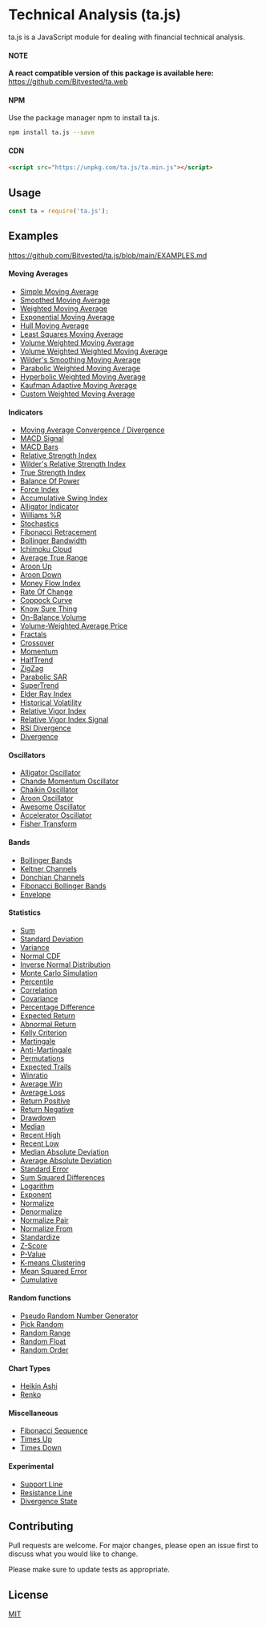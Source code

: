 # Technical Analysis (ta.js)

ta.js is a JavaScript module for dealing with financial technical analysis.

#### NOTE
**A react compatible version of this package is available here:**
https://github.com/Bitvested/ta.web

#### NPM
Use the package manager npm to install ta.js.

```bash
npm install ta.js --save
```

#### CDN
```html
<script src="https://unpkg.com/ta.js/ta.min.js"></script>
```

## Usage
```javascript
const ta = require('ta.js');
```

## Examples
https://github.com/Bitvested/ta.js/blob/main/EXAMPLES.md

#### Moving Averages
- [Simple Moving Average](https://github.com/Bitvested/ta.js/blob/main/EXAMPLES.md#sma)
- [Smoothed Moving Average](https://github.com/Bitvested/ta.js/blob/main/EXAMPLES.md#smma)
- [Weighted Moving Average](https://github.com/Bitvested/ta.js/blob/main/EXAMPLES.md#wma)
- [Exponential Moving Average](https://github.com/Bitvested/ta.js/blob/main/EXAMPLES.md#ema)
- [Hull Moving Average](https://github.com/Bitvested/ta.js/blob/main/EXAMPLES.md#hull)
- [Least Squares Moving Average](https://github.com/Bitvested/ta.js/blob/main/EXAMPLES.md#lsma)
- [Volume Weighted Moving Average](https://github.com/Bitvested/ta.js/blob/main/EXAMPLES.md#vwma)
- [Volume Weighted Weighted Moving Average](https://github.com/Bitvested/ta.js/blob/main/EXAMPLES.md#vwwma)
- [Wilder's Smoothing Moving Average](https://github.com/Bitvested/ta.js/blob/main/EXAMPLES.md#wsma)
- [Parabolic Weighted Moving Average](https://github.com/Bitvested/ta.js/blob/main/EXAMPLES.md#pwma)
- [Hyperbolic Weighted Moving Average](https://github.com/Bitvested/ta.js/blob/main/EXAMPLES.md#hwma)
- [Kaufman Adaptive Moving Average](https://github.com/Bitvested/ta.js/blob/main/EXAMPLES.md#kama)
- [Custom Weighted Moving Average](https://github.com/Bitvested/ta.js/blob/main/EXAMPLES.md#cwma)
#### Indicators
- [Moving Average Convergence / Divergence](https://github.com/Bitvested/ta.js/blob/main/EXAMPLES.md#macd)
- [MACD Signal](https://github.com/Bitvested/ta.js/blob/main/EXAMPLES.md#macd_signal)
- [MACD Bars](https://github.com/Bitvested/ta.js/blob/main/EXAMPLES.md#macd_bars)
- [Relative Strength Index](https://github.com/Bitvested/ta.js/blob/main/EXAMPLES.md#rsi)
- [Wilder's Relative Strength Index](https://github.com/Bitvested/ta.js/blob/main/EXAMPLES.md#wrsi)
- [True Strength Index](https://github.com/Bitvested/ta.js/blob/main/EXAMPLES.md#tsi)
- [Balance Of Power](https://github.com/Bitvested/ta.js/blob/main/EXAMPLES.md#bop)
- [Force Index](https://github.com/Bitvested/ta.js/blob/main/EXAMPLES.md#fi)
- [Accumulative Swing Index](https://github.com/Bitvested/ta.js/blob/main/EXAMPLES.md#asi)
- [Alligator Indicator](https://github.com/Bitvested/ta.js/blob/main/EXAMPLES.md#alli)
- [Williams %R](https://github.com/Bitvested/ta.js/blob/main/EXAMPLES.md#pr)
- [Stochastics](https://github.com/Bitvested/ta.js/blob/main/EXAMPLES.md#stoch)
- [Fibonacci Retracement](https://github.com/Bitvested/ta.js/blob/main/EXAMPLES.md#fib)
- [Bollinger Bandwidth](https://github.com/Bitvested/ta.js/blob/main/EXAMPLES.md#bandwidth)
- [Ichimoku Cloud](https://github.com/Bitvested/ta.js/blob/main/EXAMPLES.md#ichi)
- [Average True Range](https://github.com/Bitvested/ta.js/blob/main/EXAMPLES.md#atr)
- [Aroon Up](https://github.com/Bitvested/ta.js/blob/main/EXAMPLES.md#aroon-up)
- [Aroon Down](https://github.com/Bitvested/ta.js/blob/main/EXAMPLES.md#aroon-down)
- [Money Flow Index](https://github.com/Bitvested/ta.js/blob/main/EXAMPLES.md#mfi)
- [Rate Of Change](https://github.com/Bitvested/ta.js/blob/main/EXAMPLES.md#roc)
- [Coppock Curve](https://github.com/Bitvested/ta.js/blob/main/EXAMPLES.md#cop)
- [Know Sure Thing](https://github.com/Bitvested/ta.js/blob/main/EXAMPLES.md#kst)
- [On-Balance Volume](https://github.com/Bitvested/ta.js/blob/main/EXAMPLES.md#obv)
- [Volume-Weighted Average Price](https://github.com/Bitvested/ta.js/blob/main/EXAMPLES.md#vwap)
- [Fractals](https://github.com/Bitvested/ta.js/blob/main/EXAMPLES.md#fractals)
- [Crossover](https://github.com/Bitvested/ta.js/blob/main/EXAMPLES.md#cross)
- [Momentum](https://github.com/Bitvested/ta.js/blob/main/EXAMPLES.md#mom)
- [HalfTrend](https://github.com/Bitvested/ta.js/blob/main/EXAMPLES.md#half)
- [ZigZag](https://github.com/Bitvested/ta.js/blob/main/EXAMPLES.md#zigzag)
- [Parabolic SAR](https://github.com/Bitvested/ta.js/blob/main/EXAMPLES.md#psar)
- [SuperTrend](https://github.com/Bitvested/ta.js/blob/main/EXAMPLES.md#supertrend)
- [Elder Ray Index](https://github.com/Bitvested/ta.js/blob/main/EXAMPLES.md#elderray)
- [Historical Volatility](https://github.com/Bitvested/ta.js/blob/main/EXAMPLES.md#hv)
- [Relative Vigor Index](https://github.com/Bitvested/ta.js/blob/main/EXAMPLES.md#rvi)
- [Relative Vigor Index Signal](https://github.com/Bitvested/ta.js/blob/main/EXAMPLES.md#rvi_signal)
- [RSI Divergence](https://github.com/Bitvested/ta.js/blob/main/EXAMPLES.md#rsi_divergence)
- [Divergence](https://github.com/Bitvested/ta.js/blob/main/EXAMPLES.md#divergence)
#### Oscillators
- [Alligator Oscillator](https://github.com/Bitvested/ta.js/blob/main/EXAMPLES.md#gator)
- [Chande Momentum Oscillator](https://github.com/Bitvested/ta.js/blob/main/EXAMPLES.md#mom_osc)
- [Chaikin Oscillator](https://github.com/Bitvested/ta.js/blob/main/EXAMPLES.md#chaikin_osc)
- [Aroon Oscillator](https://github.com/Bitvested/ta.js/blob/main/EXAMPLES.md#aroon-osc)
- [Awesome Oscillator](https://github.com/Bitvested/ta.js/blob/main/EXAMPLES.md#ao)
- [Accelerator Oscillator](https://github.com/Bitvested/ta.js/blob/main/EXAMPLES.md#ac)
- [Fisher Transform](https://github.com/Bitvested/ta.js/blob/main/EXAMPLES.md#fish)
#### Bands
- [Bollinger Bands](https://github.com/Bitvested/ta.js/blob/main/EXAMPLES.md#bands)
- [Keltner Channels](https://github.com/Bitvested/ta.js/blob/main/EXAMPLES.md#kelt)
- [Donchian Channels](https://github.com/Bitvested/ta.js/blob/main/EXAMPLES.md#don)
- [Fibonacci Bollinger Bands](https://github.com/Bitvested/ta.js/blob/main/EXAMPLES.md#fibbands)
- [Envelope](https://github.com/Bitvested/ta.js/blob/main/EXAMPLES.md#env)
#### Statistics
- [Sum](https://github.com/Bitvested/ta.js/blob/main/EXAMPLES.md#sum)
- [Standard Deviation](https://github.com/Bitvested/ta.js/blob/main/EXAMPLES.md#std)
- [Variance](https://github.com/Bitvested/ta.js/blob/main/EXAMPLES.md#variance)
- [Normal CDF](https://github.com/Bitvested/ta.js/blob/main/EXAMPLES.md#ncdf)
- [Inverse Normal Distribution](https://github.com/Bitvested/ta.js/blob/main/EXAMPLES.md#normsinv)
- [Monte Carlo Simulation](https://github.com/Bitvested/ta.js/blob/main/EXAMPLES.md#sim)
- [Percentile](https://github.com/Bitvested/ta.js/blob/main/EXAMPLES.md#perc)
- [Correlation](https://github.com/Bitvested/ta.js/blob/main/EXAMPLES.md#cor)
- [Covariance](https://github.com/Bitvested/ta.js/blob/main/EXAMPLES.md#cov)
- [Percentage Difference](https://github.com/Bitvested/ta.js/blob/main/EXAMPLES.md#dif)
- [Expected Return](https://github.com/Bitvested/ta.js/blob/main/EXAMPLES.md#er)
- [Abnormal Return](https://github.com/Bitvested/ta.js/blob/main/EXAMPLES.md#ar)
- [Kelly Criterion](https://github.com/Bitvested/ta.js/blob/main/EXAMPLES.md#kelly)
- [Martingale](https://github.com/Bitvested/ta.js/blob/main/EXAMPLES.md#martin)
- [Anti-Martingale](https://github.com/Bitvested/ta.js/blob/main/EXAMPLES.md#amartin)
- [Permutations](https://github.com/Bitvested/ta.js/blob/main/EXAMPLES.md#perm)
- [Expected Trails](https://github.com/Bitvested/ta.js/blob/main/EXAMPLES.md#expected_trails)
- [Winratio](https://github.com/Bitvested/ta.js/blob/main/EXAMPLES.md#winratio)
- [Average Win](https://github.com/Bitvested/ta.js/blob/main/EXAMPLES.md#avgwin)
- [Average Loss](https://github.com/Bitvested/ta.js/blob/main/EXAMPLES.md#avgloss)
- [Return Positive](https://github.com/Bitvested/ta.js/blob/main/EXAMPLES.md#return_positive)
- [Return Negative](https://github.com/Bitvested/ta.js/blob/main/EXAMPLES.md#return_negative)
- [Drawdown](https://github.com/Bitvested/ta.js/blob/main/EXAMPLES.md#drawdown)
- [Median](https://github.com/Bitvested/ta.js/blob/main/EXAMPLES.md#median)
- [Recent High](https://github.com/Bitvested/ta.js/blob/main/EXAMPLES.md#rh)
- [Recent Low](https://github.com/Bitvested/ta.js/blob/main/EXAMPLES.md#rl)
- [Median Absolute Deviation](https://github.com/Bitvested/ta.js/blob/main/EXAMPLES.md#mad)
- [Average Absolute Deviation](https://github.com/Bitvested/ta.js/blob/main/EXAMPLES.md#aad)
- [Standard Error](https://github.com/Bitvested/ta.js/blob/main/EXAMPLES.md#stderr)
- [Sum Squared Differences](https://github.com/Bitvested/ta.js/blob/main/EXAMPLES.md#ssd)
- [Logarithm](https://github.com/Bitvested/ta.js/blob/main/EXAMPLES.md#log)
- [Exponent](https://github.com/Bitvested/ta.js/blob/main/EXAMPLES.md#exp)
- [Normalize](https://github.com/Bitvested/ta.js/blob/main/EXAMPLES.md#norm)
- [Denormalize](https://github.com/Bitvested/ta.js/blob/main/EXAMPLES.md#dnorm)
- [Normalize Pair](https://github.com/Bitvested/ta.js/blob/main/EXAMPLES.md#normp)
- [Normalize From](https://github.com/Bitvested/ta.js/blob/main/EXAMPLES.md#normf)
- [Standardize](https://github.com/Bitvested/ta.js/blob/main/EXAMPLES.md#standard)
- [Z-Score](https://github.com/Bitvested/ta.js/blob/main/EXAMPLES.md#zscore)
- [P-Value](https://github.com/Bitvested/ta.js/blob/main/EXAMPLES.md#pvalue)
- [K-means Clustering](https://github.com/Bitvested/ta.js/blob/main/EXAMPLES.md#kmeans)
- [Mean Squared Error](https://github.com/Bitvested/ta.js/blob/main/EXAMPLES.md#mse)
- [Cumulative](https://github.com/Bitvested/ta.js/blob/main/EXAMPLES.md#cum)
#### Random functions
- [Pseudo Random Number Generator](https://github.com/Bitvested/ta.js/blob/main/EXAMPLES.md#prng)
- [Pick Random](https://github.com/Bitvested/ta.js/blob/main/EXAMPLES.md#pick)
- [Random Range](https://github.com/Bitvested/ta.js/blob/main/EXAMPLES.md#range)
- [Random Float](https://github.com/Bitvested/ta.js/blob/main/EXAMPLES.md#float)
- [Random Order](https://github.com/Bitvested/ta.js/blob/main/EXAMPLES.md#order)
#### Chart Types
- [Heikin Ashi](https://github.com/Bitvested/ta.js/blob/main/EXAMPLES.md#ha)
- [Renko](https://github.com/Bitvested/ta.js/blob/main/EXAMPLES.md#ren)
#### Miscellaneous
- [Fibonacci Sequence](https://github.com/Bitvested/ta.js/blob/main/EXAMPLES.md#fibnumbers)
- [Times Up](https://github.com/Bitvested/ta.js/blob/main/EXAMPLES.md#times_up)
- [Times Down](https://github.com/Bitvested/ta.js/blob/main/EXAMPLES.md#times_dn)
#### Experimental
- [Support Line](https://github.com/Bitvested/ta.js/blob/main/EXAMPLES.md#sup)
- [Resistance Line](https://github.com/Bitvested/ta.js/blob/main/EXAMPLES.md#res)
- [Divergence State](https://github.com/Bitvested/ta.js/blob/main/EXAMPLES.md#divergence_state)

## Contributing
Pull requests are welcome. For major changes, please open an issue first to discuss what you would like to change.

Please make sure to update tests as appropriate.

## License
[MIT](https://choosealicense.com/licenses/mit/)
